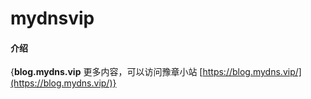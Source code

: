 # mydnsvip

#### 介绍
{**blog.mydns.vip**
更多内容，可以访问豫章小站 [https://blog.mydns.vip/](https://blog.mydns.vip/)}
